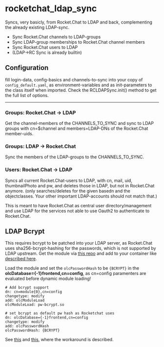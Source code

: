 # rocketchat_ldap_sync

Syncs, very basicly, from Rocket.Chat to LDAP and back, 
complementing the already existing LDAP-sync.

- Sync Rocket.Chat channels to LDAP-groups 
- Sync LDAP-group memberships to Rocket.Chat channel members
- Sync Rocket.Chat users to LDAP
- (LDAP->RC Sync is already builtin)

## Configuration

fill login-data, config-basics and channels-to-sync into your copy of 
`config_default.yaml`, as environment-variables and as init-parameters 
to the class itself when imported. Check the RCLDAPSync.init() method to
get the full list of options.

---

### Groups: Rocket.Chat -> LDAP

Get the channel-members of the CHANNELS_TO_SYNC and sync to LDAP groups 
with cn=$channel and members=LDAP-DNs of the Rocket.Chat member-uids.

### Groups: LDAP -> Rocket.Chat

Sync the members of the LDAP-groups to the CHANNELS_TO_SYNC.

### Users: Rocket.Chat -> LDAP

Syncs all current Rocket.Chat-users to LDAP, with cn, mail, uid, 
thumbnailPhoto and pw, and deletes those in LDAP, but not in 
Rocket.Chat anymore. 
(only searches/deletes for the given basedn and the objectclasses.
Your other important LDAP-accounts should not match that.)

This is meant to have Rocket.Chat as central user directory/management 
and use LDAP for the services not able to use Oauth2 to 
authenticate to Rocket.Chat.


## LDAP Bcrypt

This requires bcrypt to be patched into your LDAP server, as 
Rocket.Chat uses sha256-bcrypt-hashing for the passwords, which is not 
supported by LDAP upstream. Get the module via
[this repo](https://github.com/sistason/openldap-sha256-bcrypt) and add to your 
container like 
[described here](https://github.com/osixia/docker-openldap/issues/150).
 
Load the module and set the `olcPasswordHash` to be `{BCRYPT}` in 
the **olcDatabase={-1}frontend,cn=config**, as cn=config paramenters are 
evaluated before dynamic module loading! 

```
# Add bcrypt support
dn: cn=module{0},cn=config
changetype: modify
add: olcModuleLoad
olcModuleLoad: pw-bcrypt.so

# set bcrypt as default pw hash as Rocketchat uses
dn: olcDatabase={-1}frontend,cn=config
changetype: modify
add: olcPasswordHash
olcPasswordHash: {BCRYPT}
```

See 
[this](https://www.openldap.org/lists/openldap-software/200708/msg00084.html) 
and [this](http://www.openldap.org/its/index.cgi?findid=5082), where the
workaround is described.